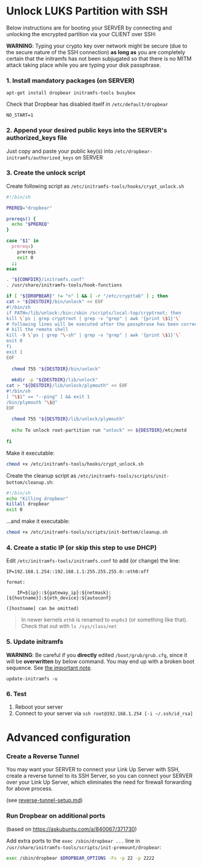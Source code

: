 


# Unlock LUKS Partition with SSH

Below instructions are for booting your SERVER by connecting and unlocking the encrypted partition via your CLIENT over SSH:

**WARNING**: Typing your crypto key over network might be secure (due to the secure nature of the SSH connection) **as long as** you are completely certain that the initramfs has not been subjugated so that there is no MITM attack taking place while you are typing your disk passphrase.

### 1. Install mandatory packages (on SERVER)

```
apt-get install dropbear initramfs-tools busybox
```

Check that Dropbear has disabled itself in `/etc/default/dropbear`
```
NO_START=1
```


### 2. Append your desired public keys into the SERVER's authorized_keys file

Just copy and paste your public key(s) into `/etc/dropbear-initramfs/authorized_keys` on SERVER


### 3. Create the unlock script 

Create following script as `/etc/initramfs-tools/hooks/crypt_unlock.sh`

```bash
#!/bin/sh

PREREQ="dropbear"

prereqs() {
  echo "$PREREQ"
}

case "$1" in
  prereqs)
    prereqs
    exit 0
  ;;
esac

. "${CONFDIR}/initramfs.conf"
. /usr/share/initramfs-tools/hook-functions

if [ "${DROPBEAR}" != "n" ] && [ -r "/etc/crypttab" ] ; then
cat > "${DESTDIR}/bin/unlock" << EOF
#!/bin/sh
if PATH=/lib/unlock:/bin:/sbin /scripts/local-top/cryptroot; then
kill \`ps | grep cryptroot | grep -v "grep" | awk '{print \$1}'\`
# following lines will be executed after the passphrase has been correctly entered
# kill the remote shell
kill -9 \`ps | grep "\-sh" | grep -v "grep" | awk '{print \$1}'\`
exit 0
fi
exit 1
EOF
  
  chmod 755 "${DESTDIR}/bin/unlock"
  
  mkdir -p "${DESTDIR}/lib/unlock"
cat > "${DESTDIR}/lib/unlock/plymouth" << EOF
#!/bin/sh
[ "\$1" == "--ping" ] && exit 1
/bin/plymouth "\$@"
EOF
  
  chmod 755 "${DESTDIR}/lib/unlock/plymouth"
  
  echo To unlock root-partition run "unlock" >> ${DESTDIR}/etc/motd
  
fi
```

Make it executable: 

```bash
chmod +x /etc/initramfs-tools/hooks/crypt_unlock.sh
```

Create the cleanup script as `/etc/initramfs-tools/scripts/init-bottom/cleanup.sh`:

```bash
#!/bin/sh
echo "Killing dropbear"
killall dropbear
exit 0
```

...and make it executable:

```bash
chmod +x /etc/initramfs-tools/scripts/init-bottom/cleanup.sh
```

### 4. Create a static IP (or skip this step to use DHCP)

Edit `/etc/initramfs-tools/initramfs.conf` to add (or change) the line: 

```
IP=192.168.1.254::192.168.1.1:255.255.255.0::eth0:off
```

    format: 
    
        IP=${ip}::${gateway_ip}:${netmask}:[${hostname}]:${eth_device}:${autoconf}

    ([hostname] can be omitted)
   
> In newer kernels `eth0` is renamed to `enp0s3` (or something like that). Check that out with `ls /sys/class/net`

### 5. Update initramfs 

**WARNING**: Be careful if you **directly** edited `/boot/grub/grub.cfg`, since it will be **overwritten** by below command. You may end up with a broken boot sequence. See [the important note](https://github.com/ceremcem/smith-sync/blob/master/doc/create-bootable-backup.md#important).

```
update-initramfs -u
```


### 6. Test 

1. Reboot your server 
2. Connect to your server via `ssh root@192.168.1.254 [-i ~/.ssh/id_rsa]`


# Advanced configuration

### Create a Reverse Tunnel

You may want your SERVER to connect your Link Up Server with SSH, create a reverse tunnel to its SSH Server, so you can connect your SERVER over your Link Up Server, which eliminates the need for firewall forwarding for above process.

(see [reverse-tunnel-setup.md](./reverse-tunnel-setup.md))

### Run Dropbear on additional ports 

(based on https://askubuntu.com/a/840067/371730)

Add extra ports to the `exec /sbin/dropbear ...` line in `/usr/share/initramfs-tools/scripts/init-premount/dropbear`: 

```bash
exec /sbin/dropbear $DROPBEAR_OPTIONS -Fs -p 22 -p 2222
```
